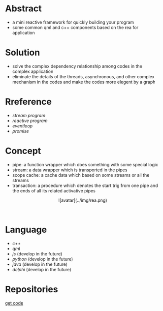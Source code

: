 # Abstract
* a mini reactive framework for quickly building your program  
* some common qml and c++ components based on the rea for application  

# Solution
* solve the complex dependency relationship among codes in the complex application  
* eliminate the details of the threads, asynchronous, and other complex mechanism in the codes and make the codes more elegent by a graph  

# Rreference
* *stream program*  
* *reactive program*  
* *eventloop*  
* *promise*  

# Concept  
* pipe: a function wrapper which does something with some special logic  
* stream: a data wrapper which is transported in the pipes  
* scope cache: a cache data which based on some streams or all the streams  
* transaction: a procedure which denotes the start trig from one pipe and the ends of all its related activative pipes  
<center><p>![avatar](../img/rea.png)</p></center>
</br>

# Language
* *c++*  
* *qml*
* *js* (develop in the future)
* *python* (develop in the future)
* *java* (develop in the future)
* *delphi* (develop in the future)

# Repositories
[get code]()  